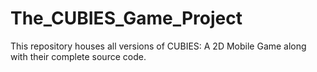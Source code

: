 # The_CUBIES_Game_Project
This repository houses all versions of CUBIES: A 2D Mobile Game along with their complete source code.
